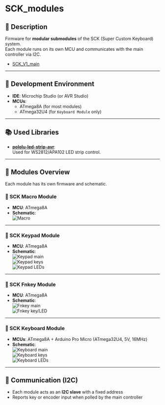 # SCK_modules

## 📌 Description
Firmware for **modular submodules** of the SCK (Super Custom Keyboard) system.  
Each module runs on its own MCU and communicates with the main controller via I2C.
- [SCK_V1_main](https://github.com/Crem2y/SCK_V1_main)
---

## 🔧 Development Environment

- **IDE**: Microchip Studio (or AVR Studio)  
- **MCUs**:  
  - ATmega8A (for most modules)  
  - ATmega32U4 (for `Keyboard Module` only)

---

## 📚 Used Libraries

- [**pololu-led-strip-avr**](https://github.com/pololu/pololu-led-strip-avr):  
  Used for WS2812/APA102 LED strip control.

---

## 🔌 Modules Overview

Each module has its own firmware and schematic.

### 🔹 SCK Macro Module
- **MCU**: ATmega8A  
- **Schematic**:  
  ![Macro](images/SCK_MM_V1.2.png)

---

### 🔹 SCK Keypad Module
- **MCU**: ATmega8A  
- **Schematic**:  
  ![Keypad main](images/SCK_PM_V1.2_(main).png)  
  ![Keypad keys](images/SCK_PM_V1.2_(key).png)  
  ![Keypad LEDs](images/SCK_PM_V1.2_(led).png)

---

### 🔹 SCK Fnkey Module
- **MCU**: ATmega8A  
- **Schematic**:  
  ![Fnkey main](images/SCK_FM_V1.2_(main).png)  
  ![Fnkey key/LED](images/SCK_FM_V1.2_(key,led).png)

---

### 🔹 SCK Keyboard Module
- **MCUs**: ATmega8A + Arduino Pro Micro (ATmega32U4, 5V, 16MHz)  
- **Schematic**:  
  ![Keyboard main](images/SCK_KM_V1.2_(main).png)  
  ![Keyboard keys](images/SCK_KM_V1.2_(key).png)  
  ![Keyboard LEDs](images/SCK_KM_V1.2_(led).png)

---

## 📡 Communication (I2C)

- Each module acts as an **I2C slave** with a fixed address  
- Reports key or encoder input when polled by the main controller  
